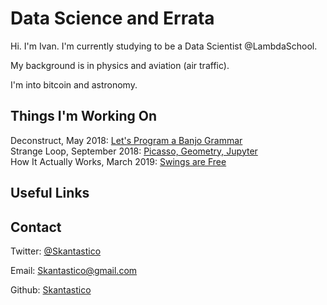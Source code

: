 #  Data Science and Errata

Hi. I'm Ivan. I'm currently studying to be a Data Scientist @LambdaSchool. 

My background is in physics and aviation (air traffic). 

I'm into bitcoin and astronomy.


## Things I'm Working On

Deconstruct, May 2018: [Let's Program a Banjo Grammar](https://rrherr.github.io/banjo-grammar/)  
Strange Loop, September 2018: [Picasso, Geometry, Jupyter](https://rrherr.github.io/picasso/)  
How It Actually Works, March 2019: [Swings are Free](https://www.howitactuallyworks.com/archives/swings_are_free.html)  

## Useful Links


## Contact

Twitter: [@Skantastico](https://twitter.com/Skantastico)  

Email: [Skantastico@gmail.com](mailto:Skantastico@gmail.com)

Github: [Skantastico](https://github.com/Skantastico)
